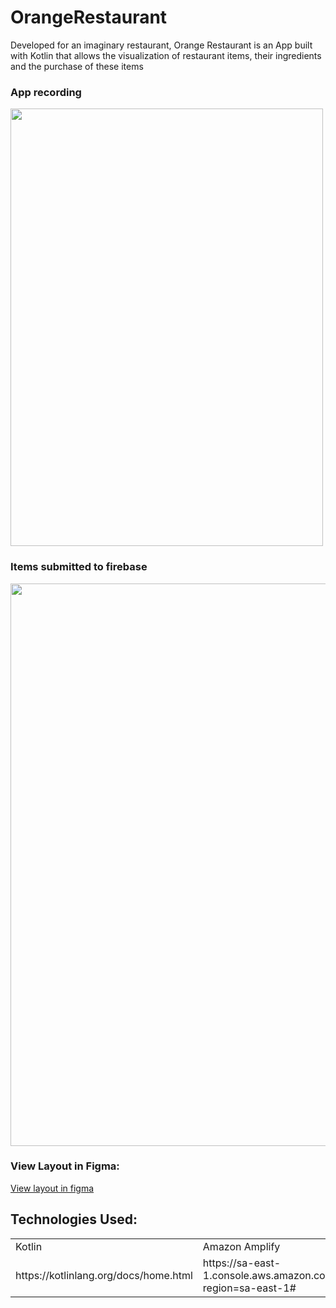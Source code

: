 # OrangeRestaurant

Developed for an imaginary restaurant, Orange Restaurant is an App built with Kotlin that allows the visualization of restaurant items, their ingredients and the purchase of these items

<div>
 <h3>App recording</h3>
 <img src="https://github.com/Vinicius-O-Neves/OrangeRestaurant/blob/main/App_Orange_Restaurant.gif" align="center" width="500" height="700">
 <h3>Items submitted to firebase</h3>
<img src="https://github.com/Vinicius-O-Neves/OrangeRestaurant/blob/main/OrangeRestaurant_Firebase.gif" align="center" width="800" height="900">
</div>

### View Layout in Figma:
<a href="https://www.figma.com/file/lbwZw58oqByoTLvpV4nVFA/Untitled?node-id=0%3A1">View layout in figma</a>
 
 ## Technologies Used:
<table>
  <tr>
    <td>Kotlin</td>
    <td>Amazon Amplify</td>
    <td>ROOM</td>
    <td>SQLite</td>
    <td>Firebase</td>
    <td>Coroutine</td>
    <td>SharedPreferences</td>
  </tr>
    <tr>
    <td>https://kotlinlang.org/docs/home.html</td>
    <td>https://sa-east-1.console.aws.amazon.com/cognito/home?region=sa-east-1#</td>
    <td>https://developer.android.com/training/data-storage/room</td>
    <td>https://developer.android.com/training/data-storage/sqlite</td>
    <td>https://firebase.google.com/docs/auth/android/google-signin?hl=pt-br</td>
    <td>https://developer.android.com/kotlin/coroutines</td>
    <td>https://developer.android.com/training/data-storage/shared-preferences</td>
  </tr>
</table>
